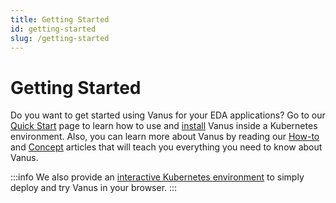 ```yaml
---
title: Getting Started
id: getting-started
slug: /getting-started
---
```


# Getting Started

Do you want to get started using Vanus for your EDA applications? Go to our [Quick Start](getting-started/quick-start)
page to learn how to use and [install](getting-started/installation.md) Vanus inside a Kubernetes environment. Also, you can 
learn more about Vanus by reading our [How-to](how-to.md) and [Concept](introduction/concepts.md) articles that will teach you 
everything you need to know about Vanus.

:::info
We also provide an [interactive Kubernetes environment](https://play.linkall.com) to simply deploy and try Vanus in your browser.
:::